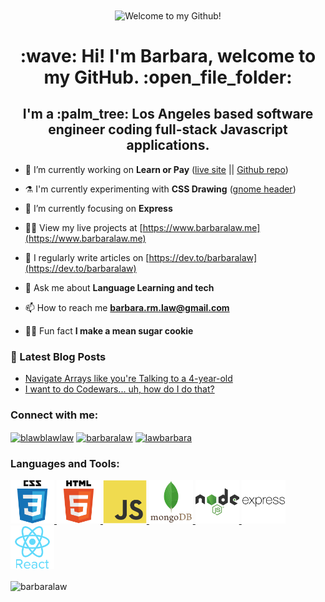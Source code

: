 <div align="center"><img src="https://i.ibb.co/JvMNfPk/gnome-gif.gif" alt="Welcome to my Github!" align="center"></div>

<h1 align="center">:wave:  Hi! I'm Barbara, welcome to my GitHub.  :open_file_folder:</h1>
<h2 align="center">I'm a :palm_tree: Los Angeles based software engineer coding full-stack Javascript applications.</h3>



- :construction: I’m currently working on **Learn or Pay** ([live site](https://learnorpay.carrd.co/) || [Github repo](https://github.com/barbaralaw/learnOrPay))

- :alembic: I'm currently experimenting with **CSS Drawing** ([gnome header](https://github.com/barbaralaw/playground))

- :dart: I’m currently focusing on **Express**

- :woman_technologist: View my live projects at [https://www.barbaralaw.me](https://www.barbaralaw.me)

- 📝 I regularly write articles on [https://dev.to/barbaralaw](https://dev.to/barbaralaw)

- 💬 Ask me about **Language Learning and tech**

- 📫 How to reach me **barbara.rm.law@gmail.com**

- :woman_cook: Fun fact **I make a mean sugar cookie**

### :pencil: Latest Blog Posts
<!-- BLOG-POST-LIST:START -->
- [Navigate Arrays like you're Talking to a 4-year-old](https://dev.to/barbaralaw/navigate-arrays-like-you-re-talking-to-a-4-year-old-1did)
- [I want to do Codewars... uh, how do I do that?](https://dev.to/barbaralaw/i-want-to-do-codewars-uh-how-do-i-do-that-1pf0)
<!-- BLOG-POST-LIST:END -->

<h3 align="left">Connect with me:</h3>
<p align="left">
<a href="https://twitter.com/blawblawlaw" target="blank"><img align="center" src="https://i.ibb.co/Nn7fSV4/icons8-twitter-64.png" alt="blawblawlaw" height="50" width="50" /></a>
<a href="https://dev.to/barbaralaw" target="blank"><img align="center" src="https://d2fltix0v2e0sb.cloudfront.net/dev-rainbow.svg" alt="barbaralaw" height="40" width="40" /></a>
<a href="https://linkedin.com/in/lawbarbara" target="blank"><img align="center" src="https://i.ibb.co/LNBRLRM/icons8-linkedin-64.png" alt="lawbarbara" height="50" width="50" /></a>
</p>

<h3 align="left">Languages and Tools:</h3>
<p align="left"> <a href="https://www.w3schools.com/css/" target="_blank"> <img src="https://raw.githubusercontent.com/devicons/devicon/master/icons/css3/css3-original-wordmark.svg" alt="css3" width="70" height="70"/> </a> <a href="https://www.w3.org/html/" target="_blank"> <img src="https://raw.githubusercontent.com/devicons/devicon/master/icons/html5/html5-original-wordmark.svg" alt="html5" width="70" height="70"/> </a> <a href="https://developer.mozilla.org/en-US/docs/Web/JavaScript" target="_blank"> <img src="https://raw.githubusercontent.com/devicons/devicon/master/icons/javascript/javascript-original.svg" alt="javascript" width="70" height="70"/> </a> <a href="https://www.mongodb.com/" target="_blank"> <img src="https://raw.githubusercontent.com/devicons/devicon/master/icons/mongodb/mongodb-original-wordmark.svg" alt="mongodb" width="70" height="70"/> </a> <a href="https://nodejs.org" target="_blank"> <img src="https://raw.githubusercontent.com/devicons/devicon/master/icons/nodejs/nodejs-original-wordmark.svg" alt="nodejs" width="70" height="70"/> </a> <a href="https://expressjs.com" target="_blank" style='color:#fff'> <img src="https://raw.githubusercontent.com/devicons/devicon/master/icons/express/express-original-wordmark.svg" alt="express" width="70" height="70"/> </a><a href="https://reactjs.org/" target="_blank"> <img src="https://raw.githubusercontent.com/devicons/devicon/master/icons/react/react-original-wordmark.svg" alt="react" width="70" height="70"/> </a> </p>

<!-- <p>&nbsp;<img align="center" src="https://github-readme-stats.vercel.app/api?username=barbaralaw&show_icons=true&theme=vue-dark&locale=en" alt="barbaralaw" /></p> -->


<p><img align="center" src="https://github-readme-streak-stats.herokuapp.com/?user=barbaralaw&theme=vue-dark" alt="barbaralaw" /></p>
